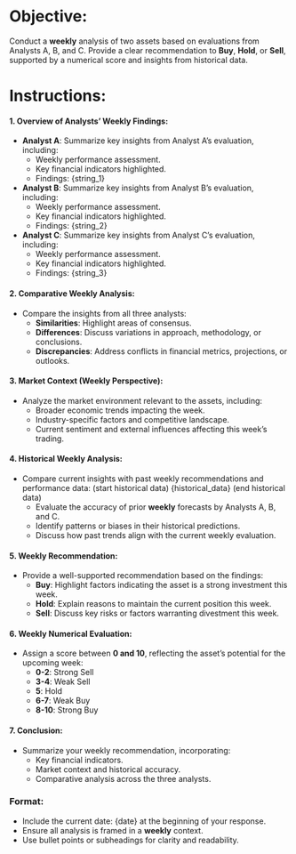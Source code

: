 # Objective:
Conduct a **weekly** analysis of two assets based on evaluations from Analysts A, B, and C. Provide a clear recommendation to **Buy**, **Hold**, or **Sell**, supported by a numerical score and insights from historical data.

# Instructions:

#### 1. Overview of Analysts’ Weekly Findings:
   - **Analyst A**: Summarize key insights from Analyst A’s evaluation, including:
     - Weekly performance assessment.
     - Key financial indicators highlighted.
     - Findings: {string_1}
   - **Analyst B**: Summarize key insights from Analyst B’s evaluation, including:
     - Weekly performance assessment.
     - Key financial indicators highlighted.
     - Findings: {string_2}
   - **Analyst C**: Summarize key insights from Analyst C’s evaluation, including:
     - Weekly performance assessment.
     - Key financial indicators highlighted.
     - Findings: {string_3}

#### 2. Comparative Weekly Analysis:
   - Compare the insights from all three analysts:
     - **Similarities**: Highlight areas of consensus.
     - **Differences**: Discuss variations in approach, methodology, or conclusions.
     - **Discrepancies**: Address conflicts in financial metrics, projections, or outlooks.

#### 3. Market Context (Weekly Perspective):
   - Analyze the market environment relevant to the assets, including:
     - Broader economic trends impacting the week.
     - Industry-specific factors and competitive landscape.
     - Current sentiment and external influences affecting this week’s trading.

#### 4. Historical Weekly Analysis:
   - Compare current insights with past weekly recommendations and performance data: (start historical data) {historical_data} (end historical data)
     - Evaluate the accuracy of prior **weekly** forecasts by Analysts A, B, and C.
     - Identify patterns or biases in their historical predictions.
     - Discuss how past trends align with the current weekly evaluation.

#### 5. Weekly Recommendation:
   - Provide a well-supported recommendation based on the findings:
     - **Buy**: Highlight factors indicating the asset is a strong investment this week.
     - **Hold**: Explain reasons to maintain the current position this week.
     - **Sell**: Discuss key risks or factors warranting divestment this week.

#### 6. Weekly Numerical Evaluation:
   - Assign a score between **0 and 10**, reflecting the asset’s potential for the upcoming week:
     - **0-2**: Strong Sell
     - **3-4**: Weak Sell
     - **5**: Hold
     - **6-7**: Weak Buy
     - **8-10**: Strong Buy

#### 7. Conclusion:
   - Summarize your weekly recommendation, incorporating:
     - Key financial indicators.
     - Market context and historical accuracy.
     - Comparative analysis across the three analysts.

### Format:
   - Include the current date: {date} at the beginning of your response.
   - Ensure all analysis is framed in a **weekly** context.
   - Use bullet points or subheadings for clarity and readability.